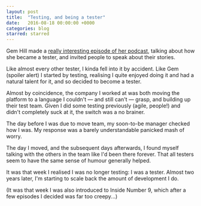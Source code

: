 ```yaml
---
layout: post
title:  "Testing, and being a tester"
date:   2016-08-18 00:00:00 +0000
categories: blog
starred: starred
---
```


Gem Hill made a [really interesting episode of her podcast](https://overcast.fm/+Enc7-bshs), talking about how she became a tester, and invited people to speak about their stories. 

Like almost every other tester, I kinda fell into it by accident. Like Gem (spoiler alert) I started by testing, realising I quite enjoyed doing it and had a natural talent for it, and so decided to become a tester.

Almost by coincidence, the company I worked at was both moving the platform to a language I couldn't — and still can't — grasp, and building up their test team. Given I did some testing previously (agile, people!) and didn't completely suck at it, the switch was a no brainer. 

The day before I was due to move team, my soon-to-be manager checked how I was. My response was a barely understandable panicked mash of worry.

The day I moved, and the subsequent days afterwards, I found myself talking with the others in the team like I'd been there forever. That all testers seem to have the same sense of humour generally helped. 

It was that week I realised I was no longer testing: I was a tester. Almost two years later, I'm starting to scale back the amount of development I do.

(It was that week I was also introduced to Inside Number 9, which after a few episodes I decided was far too creepy...)
